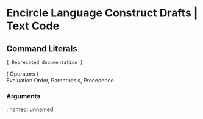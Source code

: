 ﻿Encircle Language Construct Drafts | Text Code
==============================================

Command Literals
----------------

`[ Deprecated documentation ]`

( Operators )  
Evaluation Order, Parenthesis, Precedence

### Arguments

: named, unnamed.

